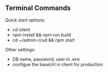 ## Terminal Commands

Quick start options:

- cd client
- npm install && npm run build
- cd ~/admin-crud && npm start

Other settings:

- DB name, password, user in .env
- configue the baseUrl in client for production

